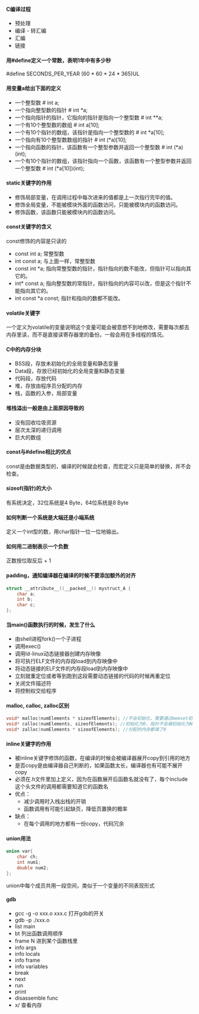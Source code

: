 #### C编译过程
- 预处理
- 编译 - 转汇编
- 汇编
- 链接

#### 用#define定义一个常数，表明1年中有多少秒
\#define SECONDS_PER_YEAR (60 * 60 * 24 * 365)UL

#### 用变量a给出下面的定义
- 一个整型数 # int a;
- 一个指向整型数的指针 # int \*a;
- 一个指向指针的指针，它指向的指针是指向一个整型数 # int \*\*a;
- 一个有10个整型数的数组 # int a[10];
- 一个有10个指针的数组，该指针是指向一个整型数的 # int \*a[10];
- 一个指向有10个整型数数组的指针 # int (\*a)[10];
- 一个指向函数的指针，该函数有一个整型参数并返回一个整型数 # int (\*a) (int);
- 一个有10个指针的数组，该指针指向一个函数，该函数有一个整型参数并返回一个整型数 # int (\*a[10])(int);

#### static关键字的作用
- 修饰局部变量，在调用过程中每次进来的值都是上一次指行完毕的值。
- 修饰全局变量，不能被模块外面的函数访问，只能被模块内的函数访问。
- 修饰函数，该函数只能被模块内的函数访问。

#### const关键字的含义
const修饰的内容是只读的

- const int a; 常整型数
- int const a; 与上面一样，常整型数
- const int \*a; 指向常整型数的指针，指针指向的数不能改，但指针可以指向其它的。
- int\* const a; 指向整型数的常指针，指针指向的内容可以改，但是这个指针不能指向其它的。
- int const \*a const; 指针和指向的数都不能改。

#### volatile关键字
一个定义为volatile的变量说明这个变量可能会被意想不到地修改，需要每次都去内存里读，而不是直接读寄存器里的备份。一般会用在多线程的情况。

#### C中的内存分块
- BSS段，存放未初始化的全局变量和静态变量
- Data段，存放已经初始化的全局变量和静态变量
- 代码段，存放代码
- 堆，存放由程序员分配的内存
- 栈，函数的入参，局部变量

#### 堆栈溢出一般是由上面原因导致的
- 没有回收垃圾资源
- 层次太深的递归调用
- 巨大的数组

#### const与#define相比的优点
const是由数据类型的，编译的时候就会检查，而宏定义只是简单的替换，并不会检查。

#### sizeof(指针)的大小
有系统决定，32位系统是4 Byte，64位系统是8 Byte

#### 如何判断一个系统是大端还是小端系统
定义一个int型的数，用char指针一位一位地输出。

#### 如何用二进制表示一个负数
正数按位取反后 + 1

#### padding，通知编译器在编译的时候不要添加额外的对齐
```c
struct __attribute__((__packed__)) mystruct_A {
    char a;
    int b;
    char c;
};
```

#### 当main()函数执行的时候，发生了什么
- 由shell进程fork()一个子进程
- 调用exec()
- 调用ld-linux动态链接器创建内存映像
- 将可执行ELF文件的内存段load到内存映像中
- 将动态链接的ELF文件的内存段load到内存映像中
- 立刻就重定位或者等到跑到这段需要动态链接的代码的时候再重定位
- 关闭文件描述符
- 将控制权交给程序

#### malloc, calloc, zalloc区别
```c
void* malloc(numElements * sizeofElements); //不会初始化，需要通过memset初始化
void* calloc(numElements, sizeofElements); //初始化为0，指针不会被初始化为NULL
void* zalloc(numElements * sizeofElements); //分配的内存都填了0
```

#### inline关键字的作用
- 被inline关键字修饰的函数，在编译的时候会被编译器展开copy到引用的地方
- 是否copy是由编译器自己判断的，如果函数太长，编译器也有可能不展开copy
- 必须在.h文件里加上定义，因为在函数展开后函数名就没有了，每个include这个头文件的调用都需要知道它的函数名
- 优点：
  - 减少调用时入栈出栈的开销
  - 函数调用有可能引起缺页，降低页置换的概率
- 缺点：
  - 在每个调用的地方都有一份copy，代码冗余

#### union用法
```c
union var{
	char ch;
	int num1;
	double num2;
};
```
union中每个成员共用一段空间，类似于一个变量的不同表现形式

#### gdb
- gcc -g -o xxx.o xxx.c 打开gdb的开关
- gdb -p ./xxx.o
- list main
- bt 列出函数调用顺序
- frame N 进到某个函数栈里
- info args
- info locals
- info frame
- info variables
- break
- next
- run
- print
- disassemble func
- x/ 查看内存


